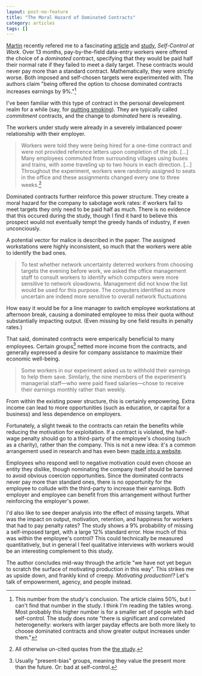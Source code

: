 ```yaml
---
layout: post-no-feature
title: "The Moral Hazard of Dominated Contracts"
category: articles
tags: []
---
```


[Martin][martin] recently refered me to a fascinating [article][paper] and [study][study], _Self-Control at Work_.
Over 13 months, pay-by-the-field data-entry workers were offered the choice of
a _dominated_ contract, specifying that they would be paid half their normal
rate if they failed to meet a daily target. These contracts would never pay
more than a standard contract. Mathematically, they were strictly worse. Both imposed
and self-chosen targets were experimented with. The authors claim "being
offered the option to choose dominated contracts increases earnings by 9%."[^1]

I've been familiar with this type of contract in the personal development realm for a while (say, for [quitting smoking][quit]). They are typically called _commitment_ contracts, and the change to _dominated_ here is revealing.

[quit]: http://www.ncbi.nlm.nih.gov/pubmed/24139765

The workers under study were already in a severely imbalanced power relationship with their employer.

> Workers were told they were being hired for a one-time contract and were not provided 
reference letters upon completion of the job. [...]
> Many 
employees commuted from surrounding villages using buses and trains, with some traveling up 
to two hours in each direction. [...]
> Throughout the experiment, workers were randomly assigned to seats in the office and these assignments changed every one to three weeks.[^2]

Dominated contracts further reinforce this power structure. They create a moral hazard for the company to sabotage work rates: if workers fail to meet targets they only need to be paid half as much. There is no evidence that this occured during the study, though I find it hard to believe this prospect would not eventually tempt the greedy hands of industry, if even unconciously.

A potential vector for malice is described in the paper. The assigned
workstations were highly inconsistent, so much that the workers were able to
identify the bad ones.

> To test whether network uncertainty deterred workers from choosing targets the evening 
before work, we asked the office management staff to consult workers to identify which 
computers were more sensitive to network slowdowns. Management did not know the list would 
be used for this purpose. The computers identified as more uncertain are indeed more sensitive to 
overall network fluctuations 

How easy it would be for a line manager to switch employee workstations at afternoon break, causing a dominated employee to miss their quota without substantially impacting output. (Even missing by one field results in penalty rates.)

That said, dominated contracts were emperically beneficial to many employees. Certain
groups[^3] netted more income from the contracts, and generally expressed
a desire for company assistance to maximize their economic well-being.

> Some workers in our experiment 
asked us to withhold their earnings to help them save. Similarly, the nine members of the 
experiment’s managerial staff—who were paid fixed salaries—chose to receive their earnings 
monthly rather than weekly. 

From within the existing power structure, this is certainly empowering. Extra income can lead to more opportunities (such as education, or capital for a business) and less dependence on employers.

Fortunately, a slight tweak to the contracts can retain the benefits while
reducing the motivation for exploitation. If a contract is violated, the
half-wage penalty should go to a third-party of the employee's choosing (such as a charity), rather than the company. This is not a new idea: it's a common arrangement used in research and has even been [made into a website](https://www.stickk.com/).

Employees who respond well to negative motivation could even choose an entity they dislike, though nominating the company itself should be banned to avoid obvious coercion opportunities. Since the dominated contracts never pay more than standard ones, there is no opportunity for the employee to collude with the third-party to increase their earnings. Both employer and employee can benefit from this arrangement without further reinforcing the employer's power.

I'd also like to see deeper analysis into the effect of missing targets. What was the impact on output, motivation, retention, and happiness for workers that had to pay penalty rates? The study shows a 9% probability of missing a self-imposed target, with a large 12% standard error. How much of this was within the employee's control? This could technically be measured quantitatively, but in general I feel qualitative interviews with workers would be an interesting complement to this study.

The author concludes mid-way through the article "we have not yet begun to scratch the surface of motivating production in this way". This strikes me as upside down, and frankly kind of creepy. _Motivating production!?_ Let's talk of empowerment, agency, and people instead.

[^1]: This number from the study's conclusion. The article claims 50%, but I can't find that number in the study. I think I'm reading the tables wrong. Most probably this higher number is for a smaller set of people with bad self-control. The study does note "there is significant and correlated heterogeneity: workers with larger payday effects are both more likely to choose dominated contracts and show greater output increases under them."

[^2]: All otherwise un-cited quotes from the [the study][study].

[^3]: Usually "present-bias" groups, meaning they value the present more than the future. Or: bad at self-control.


[martin]: http://www.martincjones.com/
[paper]: http://www.nytimes.com/2014/09/28/upshot/looking-at-productivity-as-a-state-of-mind.html?_r=0&abt=0002&abg=0
[study]: https://6eafd482-a-574b6534-s-sites.googlegroups.com/a/supreetkaur.com/supreet-kaur/files/KaurKremerMullainathan%20SelfControl.pdf?attachauth=ANoY7cr0MaPCH6Mo4K6RStJRt-rqC7H24ysBLlI4VNbdwKs71gNTqVN397OMzG1ya7-rtHw95H5gzPyxHrhquUcEPmeA0k5DHyOckheDaqOGSlEyo2Hep7Jki6UzqZ9mYNgaTXG_Hj76-iZxT-qsUeZFTij2tmTOXVGknfW_F8Y3XpPVb5-_1_R75ow-hfcGB5yD9YEzQDnxOS-0XhsnQgm2F9Av3q4ApZHon8sB7cf1-2vxs9b3QowVgy3-ayc3C6DnTvhJxe7i&attredirects=0
